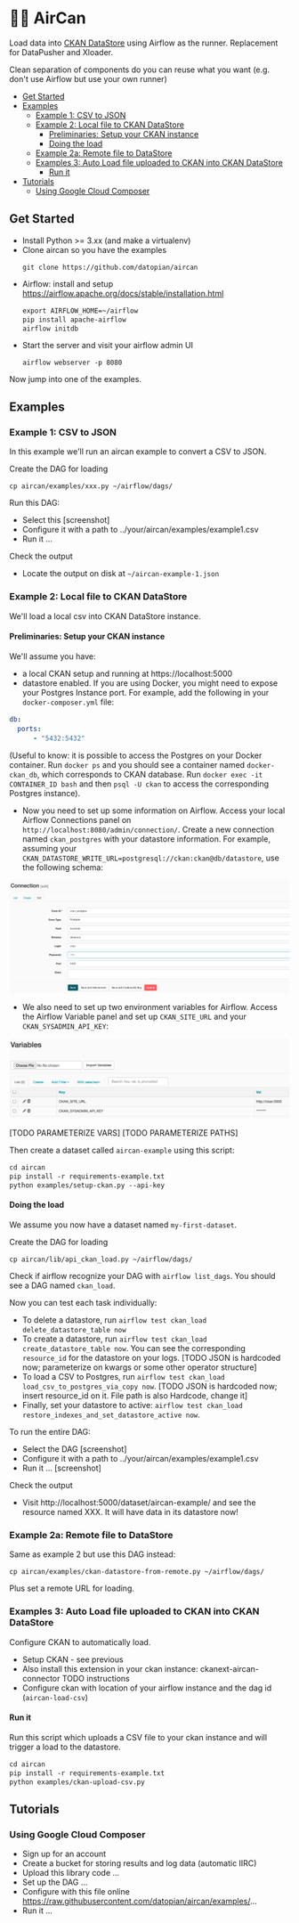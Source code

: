 # 💨🥫 AirCan

Load data into [CKAN DataStore](https://docs.ckan.org/en/2.8/maintaining/datastore.html) using Airflow as the runner. Replacement for DataPusher and Xloader.

Clean separation of components do you can reuse what you want (e.g. don't use Airflow but use your own runner)

<!-- toc -->

- [Get Started](#get-started)
- [Examples](#examples)
  * [Example 1: CSV to JSON](#example-1-csv-to-json)
  * [Example 2: Local file to CKAN DataStore](#example-2-local-file-to-ckan-datastore)
    + [Preliminaries: Setup your CKAN instance](#preliminaries-setup-your-ckan-instance)
    + [Doing the load](#doing-the-load)
  * [Example 2a: Remote file to DataStore](#example-2a-remote-file-to-datastore)
  * [Examples 3: Auto Load file uploaded to CKAN into CKAN DataStore](#examples-3-auto-load-file-uploaded-to-ckan-into-ckan-datastore)
    + [Run it](#run-it)
- [Tutorials](#tutorials)
  * [Using Google Cloud Composer](#using-google-cloud-composer)

<!-- tocstop -->

## Get Started

* Install Python >= 3.xx (and make a virtualenv)
* Clone aircan so you have the examples
  ```
  git clone https://github.com/datopian/aircan
  ```
* Airflow: install and setup https://airflow.apache.org/docs/stable/installation.html
  ```
  export AIRFLOW_HOME=~/airflow
  pip install apache-airflow
  airflow initdb
  ```
* Start the server and visit your airflow admin UI
  ```
  airflow webserver -p 8080
  ```

Now jump into one of the examples.


## Examples

### Example 1: CSV to JSON

In this example we'll run an aircan example to convert a CSV to JSON.

Create the DAG for loading

```
cp aircan/examples/xxx.py ~/airflow/dags/
```

Run this DAG:

* Select this [screenshot]
* Configure it with a path to ../your/aircan/examples/example1.csv
* Run it ...

Check the output

* Locate the output on disk at `~/aircan-example-1.json`


### Example 2: Local file to CKAN DataStore

We'll load a local csv into CKAN DataStore instance.

#### Preliminaries: Setup your CKAN instance

We'll assume you have:

* a local CKAN setup and running at https://localhost:5000
* datastore enabled. If you are using Docker, you might need to expose your Postgres Instance port. For example, add the following in your `docker-composer.yml` file:
```yml
db:
  ports:
      - "5432:5432"
```
(Useful to know: it is possible to access the Postgres on your Docker container. Run `docker ps` and you should see a container named `docker-ckan_db`, which corresponds to CKAN database. Run `docker exec -it CONTAINER_ID bash` and then `psql -U ckan` to access the corresponding Postgres instance).

* Now you need to set up some information on Airflow. Access your local Airflow Connections panel on `http://localhost:8080/admin/connection/`. Create a new connection named `ckan_postgres` with your datastore information. For example, assuming your `CKAN_DATASTORE_WRITE_URL=postgresql://ckan:ckan@db/datastore`, use the following schema:

![Connection configuration](docs/resources/images/aircan_connection.png)

* We also need to set up two environment variables for Airflow. Access the Airflow Variable panel and set up `CKAN_SITE_URL` and your `CKAN_SYSADMIN_API_KEY`:

![Variables configuration](docs/resources/images/aircan_variables.png)


[TODO PARAMETERIZE VARS]
[TODO PARAMETERIZE PATHS]


Then create a dataset called `aircan-example` using this script:

```
cd aircan
pip install -r requirements-example.txt
python examples/setup-ckan.py --api-key
```

#### Doing the load

We assume you now have a dataset named `my-first-dataset`.

Create the DAG for loading

```
cp aircan/lib/api_ckan_load.py ~/airflow/dags/
```

Check if airflow recognize your DAG with `airflow list_dags`. You should see a DAG named `ckan_load`.

Now you can test each task individually: 

* To delete a datastore, run `airflow test ckan_load delete_datastore_table now`
* To create a datastore, run `airflow test ckan_load create_datastore_table now`. You can see the corresponding `resource_id` for the datastore on your logs. [TODO JSON is hardcoded now; parameterize on kwargs or some other operator structure]
* To load a CSV to Postgres, run `airflow test ckan_load load_csv_to_postgres_via_copy now`. [TODO JSON is hardcoded now; insert resource_id on it. File path is also Hardcode, change it]
* Finally, set your datastore to active: `airflow test ckan_load restore_indexes_and_set_datastore_active now`.


To run the entire DAG:

* Select the DAG [screenshot]
* Configure it with a path to ../your/aircan/examples/example1.csv
* Run it ... [screenshot]

Check the output

* Visit http://localhost:5000/dataset/aircan-example/ and see the resource named XXX. It will have data in its datastore now! 


### Example 2a: Remote file to DataStore

Same as example 2 but use this DAG instead:

```
cp aircan/examples/ckan-datastore-from-remote.py ~/airflow/dags/
```

Plus set a remote URL for loading.


### Examples 3: Auto Load file uploaded to CKAN into CKAN DataStore

Configure CKAN to automatically load.

* Setup CKAN - see previous
* Also install this extension in your ckan instance: ckanext-aircan-connector TODO instructions
* Configure ckan with location of your airflow instance and the dag id (`aircan-load-csv`)

#### Run it

Run this script which uploads a CSV file to your ckan instance and will trigger a load to the datastore.

```
cd aircan
pip install -r requirements-example.txt
python examples/ckan-upload-csv.py
```


## Tutorials

### Using Google Cloud Composer

* Sign up for an account
* Create a bucket for storing results and log data (automatic IIRC)
* Upload this library code ...
* Set up the DAG ...
* Configure with this file online https://raw.githubusercontent.com/datopian/aircan/examples/...
* Run it ...
